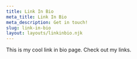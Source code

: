 ```yaml
---
title: Link In Bio
meta_title: Link In Bio
meta_description: Get in touch!
slug: link-in-bio
layout: layouts/linkinbio.njk
---
```


This is my cool link in bio page. Check out my links.
